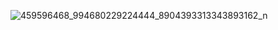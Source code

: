 ![459596468_994680229224444_8904393313343893162_n](https://github.com/user-attachments/assets/c929fec2-0211-4c38-92d4-cbfd18611da8)

